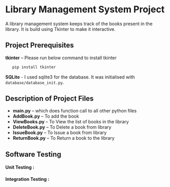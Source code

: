 
# Library Management System Project

A library management system keeps track of the books present in the library. It is build using Tkinter to make it interactive.

## Project Prerequisites
**tkinter** – Please run below command to install tkinter
```bash
   pip install tkinter
```
**SQLite** - I used sqlite3 for the database. It was initialised with ```database/database_init.py```.

## Description of Project Files
-  **main.py** – which does function call to all other python files
-  **AddBook.py** – To add the book
-  **ViewBooks.py** – To View the list of books in the library
-  **DeleteBook.py** – To Delete a book from library
-  **IssueBook.py** – To Issue a book from library
-  **ReturnBook.py** – To Return a book to the library

## Software Testing
#### Unit Testing :
#### Integration Testing :

